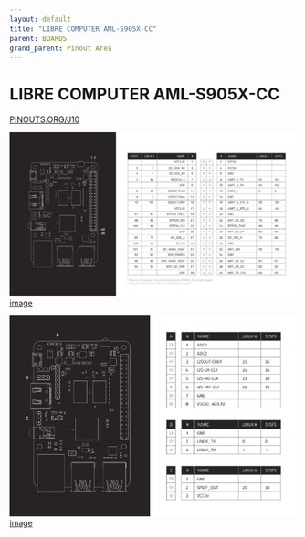 ```yaml
---
layout: default
title: "LIBRE COMPUTER AML-S905X-CC"
parent: BOARDS
grand_parent: Pinout Area
---
```


# LIBRE COMPUTER AML-S905X-CC

<a href="https://www.PINOUTS.ORG/J10">PINOUTS.ORG/J10</a>

![image](./assets/113.png)  
[image](./assets/113.png)


![image](./assets/114.png)  
[image](./assets/114.png)
